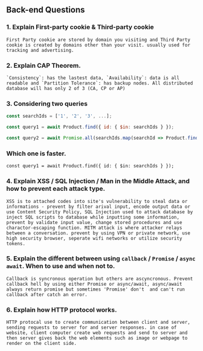 ## Back-end Questions

### 1. Explain First-party cookie & Third-party cookie

    First Party cookie are stored by domain you visiting and Third Party cookie is created by domains other than your visit. usually used for tracking and advertising.

### 2. Explain CAP Theorem.

    `Consistency`: has the lastest data, `Availability`: data is all readable and `Partition Tolerance`: has backup nodes. All distributed database will has only 2 of 3 (CA, CP or AP)

### 3. Considering two queries

```javascript
const searchIds = ['1', '2', '3', ...];

const query1 = await Product.find({ id: { $in: searchIds } });

const query2 = await Promise.all(searchIds.map(searchId => Product.find({ id: searchId })));
```

### Which one is faster.

    const query1 = await Product.find({ id: { $in: searchIds } });

### 4. Explain XSS / SQL Injection / Man in the Middle Attack, and how to prevent each attack type.

    XSS is to attached codes into site's vulnerability to steal data or informations - prevent by filter arival input, encode output data or use Content Security Policy, SQL Injection used to attack database by inject SQL scripts to database while inputting some information, prevent by validate input value, change stored procedures and use charactor-escaping function. MITM attack is where attacker relays between a conversation. prevent by using VPN or private network, use high security browser, seperate wifi networks or utilize security tokens.

### 5. Explain the different between using `callback` / `Promise` / `async await`. When to use and when not to.

    Callback is syncronous operation but others are ascyncronous. Prevent callback hell by using either Promise or async/await, async/await always return promise but sometimes 'Promise' don't  and can't run callback after catch an error.

### 6. Explain how HTTP protocol works.

    HTTP protocal use to create communication between client and server, sending requests to server for and server responses. in case of website, client computer create web requests and send to server and then server gives back the web elements such as image or webpage to render on the client side.